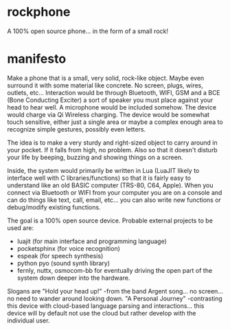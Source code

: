 # rockphone
A 100% open source phone... in the form of a small rock!


# manifesto

Make a phone that is a small, very solid, rock-like object. Maybe even surround it with some material like concrete. No screen, plugs, wires, outlets, etc... Interaction would be through Bluetooth, WIFI, GSM and a BCE (Bone Conducting Exciter) a sort of speaker you must place against your head to hear well. A microphone would be included somehow. The device would charge via Qi Wireless charging. The device would be somewhat touch sensitive, either just a single area or maybe a complex enough area to recognize simple gestures, possibly even letters.

The idea is to make a very sturdy and right-sized object to carry around in your pocket. If it falls from high, no problem. Also so that it doesn't disturb your life by beeping, buzzing and showing things on a screen.

Inside, the system would primarily be written in Lua (LuaJIT likely to interface well with C libraries/functions) so that it is fairly easy to understand like an old BASIC computer (TRS-80, C64, Apple). When you connect via Bluetooth or WIFI from your computer you are on a console and can do things like text, call, email, etc... you can also write new functions or debug/modify existing functions.

The goal is a 100% open source device. Probable external projects to be used are:

- luajit (for main interface and programming language)
- pocketsphinx (for voice recognition)
- espeak (for speech synthesis)
- python pyo (sound synth library)
- fernly, nuttx, osmocom-bb for eventually driving the open part of the system down deeper into the hardware.

Slogans are
"Hold your head up!" -from the band Argent song... no screen... no need to wander around looking down.
"A Personal Journey" -contrasting this device with cloud-based language parsing and interactions... this device will by default not use the cloud but rather develop with the individual user.
